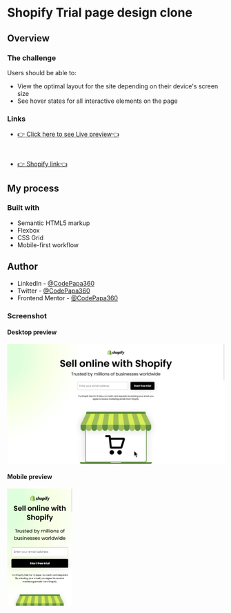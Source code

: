 # Shopify Trial page design clone

## Overview

### The challenge

Users should be able to:

- View the optimal layout for the site depending on their device's screen size
- See hover states for all interactive elements on the page

### Links

- [👉 Click here to see Live preview👈](https://shopify-landing-page-design.netlify.app/)
<br>

- [👉 Shopify link👈](https://www.shopify.com/free-trial)

## My process

### Built with

- Semantic HTML5 markup
- Flexbox
- CSS Grid
- Mobile-first workflow

## Author

- LinkedIn - [@CodePapa360](https://www.linkedin.com/in/codepapa360)
- Twitter - [@CodePapa360](https://www.twitter.com/CodePapa360)
- Frontend Mentor - [@CodePapa360](https://www.frontendmentor.io/profile/CodePapa360)

### Screenshot

#### Desktop preview

<p><img align="center" src="screenshots/desktop-preview.png"/></p>

#### Mobile preview 

<p><img align="center" width="30%" src="screenshots/mobile-preview.png"/></p>
